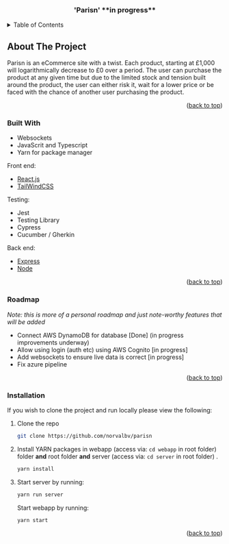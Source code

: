 <div id="top"></div>

<!-- PROJECT LOGO -->
<br />
<div align="center">
  <h3 align="center">'Parisn' **in progress**</h3>
</div>

<!-- TABLE OF CONTENTS -->
<details>
  <summary>Table of Contents</summary>
  <ol>
    <li>
      <a href="#about-the-project">About The Project</a>
      <ul>
        <li><a href="#built-with">Built With</a></li>
        <li><a href="#roadmap">Roadmap</a></li>
      </ul>
    </li>
    <li>
      <a href="#getting-started">Getting Started</a>
      <ul>
        <li><a href="#installation">Installation</a></li>
      </ul>
    </li>
  </ol>
</details>

<!-- ABOUT THE PROJECT -->

## About The Project

Parisn is an eCommerce site with a twist. Each product, starting at £1,000 will logarithmically decrease to £0 over a period. The user can purchase the product at any given time but due to the limited stock and tension built around the product, the user can either risk it, wait for a lower price or be faced with the chance of another user purchasing the product.

<p align="right">(<a href="#top">back to top</a>)</p>

### Built With

- Websockets
- JavaScrit and Typescript
- Yarn for package manager

Front end:

- [React.js](https://reactjs.org/)
- [TailWindCSS](https://tailwindcss.com/)

Testing:

- Jest
- Testing Library
- Cypress
- Cucumber / Gherkin

Back end:

- [Express](https://expressjs.com/)
- [Node](https://nodejs.org/en/)

<p align="right">(<a href="#top">back to top</a>)</p>

<!-- Roadmap -->

### Roadmap

*Note: this is more of a personal roadmap and just note-worthy features that will be added*
- Connect AWS DynamoDB for database [Done] (in progress improvements underway)
- Allow using login (auth etc) using AWS Cognito [in progress]
- Add websockets to ensure live data is correct [in progress]
- Fix azure pipeline

<p align="right">(<a href="#top">back to top</a>)</p>

<!-- GETTING STARTED -->

### Installation

If you wish to clone the project and run locally please view the following:

1. Clone the repo
   ```sh
   git clone https://github.com/norvalbv/parisn
   ```
2. Install YARN packages in webapp (access via: `cd webapp` in root folder) folder **and** root folder **and** server (access via: `cd server` in root folder) .
   ```sh
   yarn install
   ```
3. Start server by running:
   ```js
   yarn run server
   ```
   Start webapp by running:
   ```
   yarn start
   ```

<p align="right">(<a href="#top">back to top</a>)</p>
